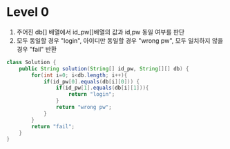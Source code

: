 # Level 0
1. 주어진 db[] 배열에서 id_pw[]배열의 값과 id,pw 동일 여부를 판단
2. 모두 동일할 경우 "login", 아이디만 동일할 경우 "wrong pw", 모두 일치하지 않을 경우 "fail" 반환


```java
class Solution {
    public String solution(String[] id_pw, String[][] db) {
        for(int i=0; i<db.length; i++){
            if(id_pw[0].equals(db[i][0])) {
                if(id_pw[1].equals(db[i][1])){
                    return "login";
                }
                return "wrong pw";
            }
        }
        return "fail";
    }
}
```
